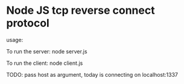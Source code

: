 # Node JS tcp reverse connect protocol

usage:

To run the server: node server.js 

To run the client: node client.js

TODO: pass host as argument, today is connecting on localhost:1337 
